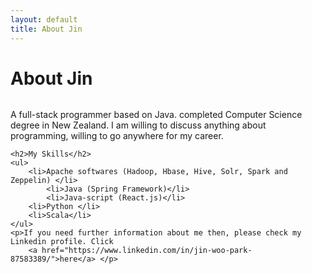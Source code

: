 ```yaml
---
layout: default
title: About Jin
---
```


<div class="post">
	<h1 class="pageTitle">About Jin</h1>
	<img src="{{ '/assets/img/blog_wall2.jpg' | prepend: site.baseurl }}" alt="">
	<p class="intro"> A full-stack programmer based on Java.
	completed Computer Science degree in New Zealand.
	I am willing to discuss anything about programming, willing to go anywhere for my career.
	</p>

	<h2>My Skills</h2>
	<ul>
  		<li>Apache softwares (Hadoop, Hbase, Hive, Solr, Spark and Zeppelin) </li>
			<li>Java (Spring Framework)</li>
			<li>Java-script (React.js)</li>
  		<li>Python </li>
  		<li>Scala</li>
  	</ul>
    <p>If you need further information about me then, please check my Linkedin profile. Click
		<a href="https://www.linkedin.com/in/jin-woo-park-87583389/">here</a> </p>

</div>
